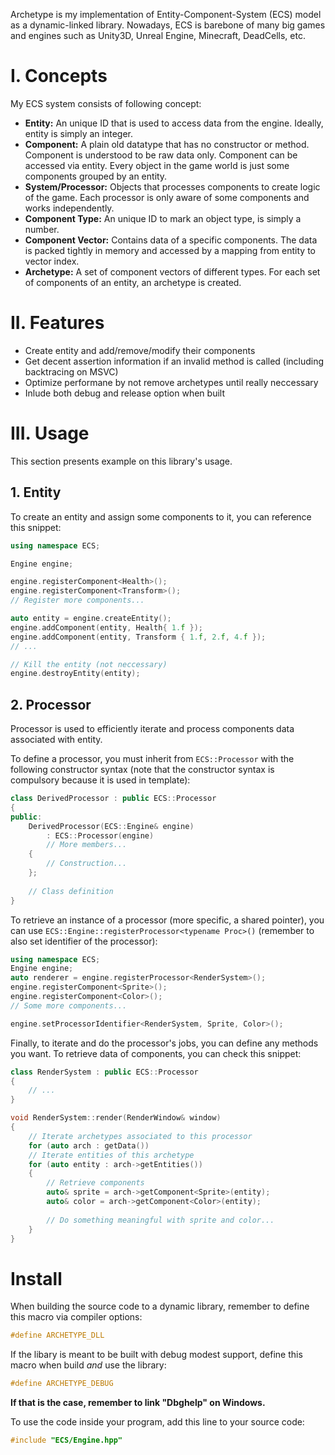 Archetype is my implementation of Entity-Component-System (ECS) model as a dynamic-linked library. Nowadays, ECS is barebone of many big games and engines such as Unity3D, Unreal Engine, Minecraft, DeadCells, etc.

# I. Concepts

My ECS system consists of following concept:

* **Entity:** An unique ID that is used to access data from the engine. Ideally, entity is simply an integer.
* **Component:** A plain old datatype that has no constructor or method. Component is understood to be raw data only. Component can be accessed via entity. Every object in the game world is just some components grouped by an entity.
* **System/Processor:** Objects that processes components to create logic of the game. Each processor is only aware of some components and works independently.
* **Component Type:** An unique ID to mark an object type, is simply a number.
* **Component Vector:** Contains data of a specific components. The data is packed tightly in memory and accessed by a mapping from entity to vector index.
* **Archetype:** A set of component vectors of different types. For each set of components of an entity, an archetype is created.


# II. Features

* Create entity and add/remove/modify their components
* Get decent assertion information if an invalid method is called (including backtracing on MSVC)
* Optimize performane by not remove archetypes until really neccessary
* Inlude both debug and release option when built

# III. Usage

This section presents example on this library's usage.

## 1. Entity
To create an entity and assign some components to it, you can reference this snippet:

```cpp
using namespace ECS;

Engine engine;

engine.registerComponent<Health>();
engine.registerComponent<Transform>();
// Register more components...

auto entity = engine.createEntity();
engine.addComponent(entity, Health{ 1.f });
engine.addComponent(entity, Transform { 1.f, 2.f, 4.f });
// ...

// Kill the entity (not neccessary)
engine.destroyEntity(entity);
```

## 2. Processor

Processor is used to efficiently iterate and process components data associated with entity. 

To define a processor, you must inherit from `ECS::Processor` with the following constructor syntax (note that the constructor syntax is compulsory because it is used in template):

```cpp
class DerivedProcessor : public ECS::Processor
{
public:
    DerivedProcessor(ECS::Engine& engine)
        : ECS::Processor(engine)
        // More members...
    {
        // Construction...
    };
    
    // Class definition
}
```

To retrieve an instance of a processor (more specific, a shared pointer), you can use `ECS::Engine::registerProcessor<typename Proc>()` (remember to also set identifier of the processor):

```cpp
using namespace ECS;
Engine engine;
auto renderer = engine.registerProcessor<RenderSystem>();
engine.registerComponent<Sprite>();
engine.registerComponent<Color>();
// Some more components...

engine.setProcessorIdentifier<RenderSystem, Sprite, Color>();
```

Finally, to iterate and do the processor's jobs, you can define any methods you want. To retrieve data of components, you can check this snippet:

```cpp
class RenderSystem : public ECS::Processor
{
    // ...
}

void RenderSystem::render(RenderWindow& window)
{
    // Iterate archetypes associated to this processor
    for (auto arch : getData())
    // Iterate entities of this archetype
    for (auto entity : arch->getEntities())
    {
        // Retrieve components
        auto& sprite = arch->getComponent<Sprite>(entity);
        auto& color = arch->getComponent<Color>(entity);
        
        // Do something meaningful with sprite and color...
    }
}
```

# Install

When building the source code to a dynamic library, remember to define this macro via compiler options:
``` cpp
#define ARCHETYPE_DLL
```

If the libary is meant to be built with debug modest support, define this macro when build *and* use the library:
```cpp
#define ARCHETYPE_DEBUG
```

**If that is the case, remember to link "Dbghelp" on Windows.**

To use the code inside your program, add this line to your source code:

```cpp
#include "ECS/Engine.hpp"
```
